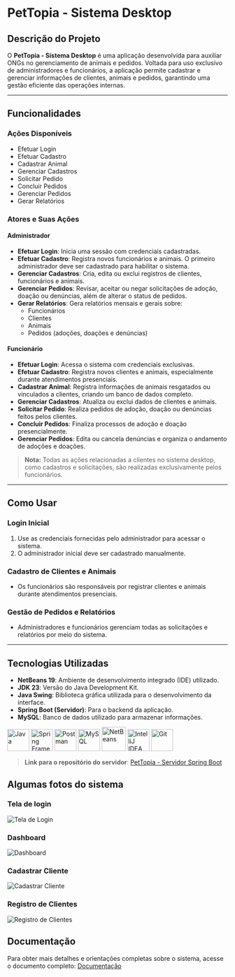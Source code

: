 # **PetTopia - Sistema Desktop**

## **Descrição do Projeto**
O **PetTopia - Sistema Desktop** é uma aplicação desenvolvida para auxiliar ONGs no gerenciamento de animais e pedidos. Voltada para uso exclusivo de administradores e funcionários, a aplicação permite cadastrar e gerenciar informações de clientes, animais e pedidos, garantindo uma gestão eficiente das operações internas.

---

## **Funcionalidades**

### **Ações Disponíveis**
- Efetuar Login
- Efetuar Cadastro
- Cadastrar Animal
- Gerenciar Cadastros
- Solicitar Pedido
- Concluir Pedidos
- Gerenciar Pedidos
- Gerar Relatórios

### **Atores e Suas Ações**
#### **Administrador**
- **Efetuar Login**: Inicia uma sessão com credenciais cadastradas.
- **Efetuar Cadastro**: Registra novos funcionários e animais. O primeiro administrador deve ser cadastrado para habilitar o sistema.
- **Gerenciar Cadastros**: Cria, edita ou exclui registros de clientes, funcionários e animais.
- **Gerenciar Pedidos**: Revisar, aceitar ou negar solicitações de adoção, doação ou denúncias, além de alterar o status de pedidos.
- **Gerar Relatórios**: Gera relatórios mensais e gerais sobre:
  - Funcionários
  - Clientes
  - Animais
  - Pedidos (adoções, doações e denúncias)

#### **Funcionário**
- **Efetuar Login**: Acessa o sistema com credenciais exclusivas.
- **Efetuar Cadastro**: Registra novos clientes e animais, especialmente durante atendimentos presenciais.
- **Cadastrar Animal**: Registra informações de animais resgatados ou vinculados a clientes, criando um banco de dados completo.
- **Gerenciar Cadastros**: Atualiza ou exclui dados de clientes e animais.
- **Solicitar Pedido**: Realiza pedidos de adoção, doação ou denúncias feitos pelos clientes.
- **Concluir Pedidos**: Finaliza processos de adoção e doação presencialmente.
- **Gerenciar Pedidos**: Edita ou cancela denúncias e organiza o andamento de adoções e doações.

> **Nota:** Todas as ações relacionadas a clientes no sistema desktop, como cadastros e solicitações, são realizadas exclusivamente pelos funcionários.

---

## **Como Usar**

### **Login Inicial**
1. Use as credenciais fornecidas pelo administrador para acessar o sistema.
2. O administrador inicial deve ser cadastrado manualmente.

### **Cadastro de Clientes e Animais**
- Os funcionários são responsáveis por registrar clientes e animais durante atendimentos presenciais.

### **Gestão de Pedidos e Relatórios**
- Administradores e funcionários gerenciam todas as solicitações e relatórios por meio do sistema.

---

## **Tecnologias Utilizadas**
- **NetBeans 19**: Ambiente de desenvolvimento integrado (IDE) utilizado.
- **JDK 23**: Versão do Java Development Kit.
- **Java Swing**: Biblioteca gráfica utilizada para o desenvolvimento da interface.
- **Spring Boot (Servidor)**: Para o backend da aplicação.
- **MySQL**: Banco de dados utilizado para armazenar informações.

<div align="left">
    <img src="https://skillicons.dev/icons?i=java" title="Java" width="50"/>
    <img src="https://skillicons.dev/icons?i=spring" title="Spring Framework" width="50"/>
    <img src="https://skillicons.dev/icons?i=postman" title="Postman" width="50"/>
    <img src="https://skillicons.dev/icons?i=mysql" title="MySQL" width="50"/>
    <img src="https://github.com/user-attachments/assets/d252c929-411f-4b84-87ee-9ffdda5e6386" title="NetBeans" width="55"/>
    <img src="https://skillicons.dev/icons?i=idea" title="IntelliJ IDEA" width="50"/>
    <img src="https://skillicons.dev/icons?i=git" title="Git" width="50"/>
</div>

> **Link para o repositório do servidor**: [PetTopia - Servidor Spring Boot](https://github.com/GabsFns/pettopia-ongveterinanaria-server)

## **Algumas fotos do sistema**
### Tela de login  
![Tela de Login](https://github.com/user-attachments/assets/665fbe2c-5f6d-4c55-ad3a-e4e987f7ebbe)

### Dashboard  
![Dashboard](https://github.com/user-attachments/assets/ecfb6887-db11-4376-90a9-ba9ebd3ed66c)

### Cadastrar Cliente  
![Cadastrar Cliente](https://github.com/user-attachments/assets/d022c87f-8d94-425d-a256-6a416fb1129d)

### Registro de Clientes  
![Registro de Clientes](https://github.com/user-attachments/assets/825042bc-c979-43f7-bf72-6031eef10c3a)

## **Documentação**
Para obter mais detalhes e orientações completas sobre o sistema, acesse o documento completo:
[Documentação](https://github.com/daeldev/PetTopia-Sistema-Desktop/blob/main/Documenta%C3%A7%C3%A3o/PetTopia%20Documenta%C3%A7%C3%A3o.pdf)
